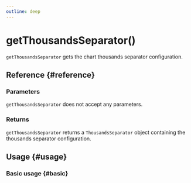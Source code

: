 ```yaml
---
outline: deep
---
```


# getThousandsSeparator()
`getThousandsSeparator` gets the chart thousands separator configuration.

## Reference {#reference}
<!--@include: @/@views/api/references/instance/getThousandsSeparator.md-->

### Parameters
`getThousandsSeparator` does not accept any parameters.

### Returns
`getThousandsSeparator` returns a `ThousandsSeparator` object containing the thousands separator configuration.

## Usage {#usage}
<script setup>
import GetThousandsSeparator from '../../../@views/api/samples/getThousandsSeparator/index.vue'
</script>

### Basic usage {#basic}
<GetThousandsSeparator/>